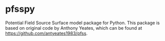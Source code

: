 # pfsspy

Potential Field Source Surface model package for Python. This package is based on original code by Anthony Yeates, which can be found at https://github.com/antyeates1983/pfss.
